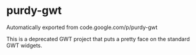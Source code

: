 # purdy-gwt
Automatically exported from code.google.com/p/purdy-gwt

This is a deprecated GWT project that puts a pretty face on the standard GWT widgets.